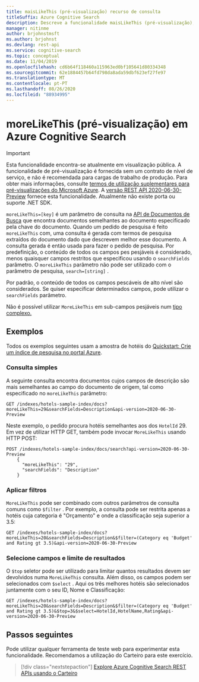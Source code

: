 ```yaml
---
title: maisLikeThis (pré-visualização) recurso de consulta
titleSuffix: Azure Cognitive Search
description: Descreve a funcionalidade maisLikeThis (pré-visualização), que está disponível nas versões de pré-visualização da Azure Cognitive Search REST API.
manager: nitinme
author: brjohnstmsft
ms.author: brjohnst
ms.devlang: rest-api
ms.service: cognitive-search
ms.topic: conceptual
ms.date: 11/04/2019
ms.openlocfilehash: cd6b64f118460a115963ed0bf105641d80334348
ms.sourcegitcommit: 62e1884457b64fd798da8ada59dbf623ef27fe97
ms.translationtype: MT
ms.contentlocale: pt-PT
ms.lasthandoff: 08/26/2020
ms.locfileid: "88934995"
---
```

# <a name="morelikethis-preview-in-azure-cognitive-search"></a>moreLikeThis (pré-visualização) em Azure Cognitive Search

> [!IMPORTANT] 
> Esta funcionalidade encontra-se atualmente em visualização pública. A funcionalidade de pré-visualização é fornecida sem um contrato de nível de serviço, e não é recomendada para cargas de trabalho de produção. Para obter mais informações, consulte [termos de utilização suplementares para pré-visualizações do Microsoft Azure](https://azure.microsoft.com/support/legal/preview-supplemental-terms/). A [versão REST API 2020-06-30-Preview](search-api-preview.md) fornece esta funcionalidade. Atualmente não existe porta ou suporte .NET SDK.

`moreLikeThis=[key]` é um parâmetro de consulta na [API de Documentos de Busca](/rest/api/searchservice/search-documents) que encontra documentos semelhantes ao documento especificado pela chave do documento. Quando um pedido de pesquisa é feito `moreLikeThis` com, uma consulta é gerada com termos de pesquisa extraídos do documento dado que descrevem melhor esse documento. A consulta gerada é então usada para fazer o pedido de pesquisa. Por predefinição, o conteúdo de todos os campos pes pesjáveis é considerado, menos quaisquer campos restritos que especificou usando o `searchFields` parâmetro. O `moreLikeThis` parâmetro não pode ser utilizado com o parâmetro de pesquisa, `search=[string]` .

Por padrão, o conteúdo de todos os campos pescáveis de alto nível são considerados. Se quiser especificar determinados campos, pode utilizar o `searchFields` parâmetro. 

Não é possível utilizar `MoreLikeThis` em sub-campos pesjáveis num [tipo complexo.](search-howto-complex-data-types.md)

## <a name="examples"></a>Exemplos

Todos os exemplos seguintes usam a amostra de hotéis do [Quickstart: Crie um índice de pesquisa no portal Azure](search-get-started-portal.md).

### <a name="simple-query"></a>Consulta simples

A seguinte consulta encontra documentos cujos campos de descrição são mais semelhantes ao campo do documento de origem, tal como especificado no `moreLikeThis` parâmetro:

```
GET /indexes/hotels-sample-index/docs?moreLikeThis=29&searchFields=Description&api-version=2020-06-30-Preview
```

Neste exemplo, o pedido procura hotéis semelhantes aos dos `HotelId` 29.
Em vez de utilizar HTTP GET, também pode invocar `MoreLikeThis` usando HTTP POST:

```
POST /indexes/hotels-sample-index/docs/search?api-version=2020-06-30-Preview
    {
      "moreLikeThis": "29",
      "searchFields": "Description"
    }
```

### <a name="apply-filters"></a>Aplicar filtros

`MoreLikeThis` pode ser combinado com outros parâmetros de consulta comuns como `$filter` . Por exemplo, a consulta pode ser restrita apenas a hotéis cuja categoria é "Orçamento" e onde a classificação seja superior a 3.5:

```
GET /indexes/hotels-sample-index/docs?moreLikeThis=20&searchFields=Description&$filter=(Category eq 'Budget' and Rating gt 3.5)&api-version=2020-06-30-Preview
```

### <a name="select-fields-and-limit-results"></a>Selecione campos e limite de resultados

O `$top` seletor pode ser utilizado para limitar quantos resultados devem ser devolvidos numa `MoreLikeThis` consulta. Além disso, os campos podem ser selecionados com `$select` . Aqui os três melhores hotéis são selecionados juntamente com o seu ID, Nome e Classificação: 

```
GET /indexes/hotels-sample-index/docs?moreLikeThis=20&searchFields=Description&$filter=(Category eq 'Budget' and Rating gt 3.5)&$top=3&$select=HotelId,HotelName,Rating&api-version=2020-06-30-Preview
```

## <a name="next-steps"></a>Passos seguintes

Pode utilizar qualquer ferramenta de teste web para experimentar esta funcionalidade.  Recomendamos a utilização do Carteiro para este exercício.

> [!div class="nextstepaction"]
> [Explore Azure Cognitive Search REST APIs usando o Carteiro](search-get-started-postman.md)
